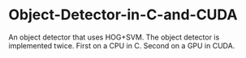 # Object-Detector-in-C-and-CUDA
An object detector that uses HOG+SVM. The object detector is implemented twice. First on a CPU in C. Second on a GPU in CUDA.

